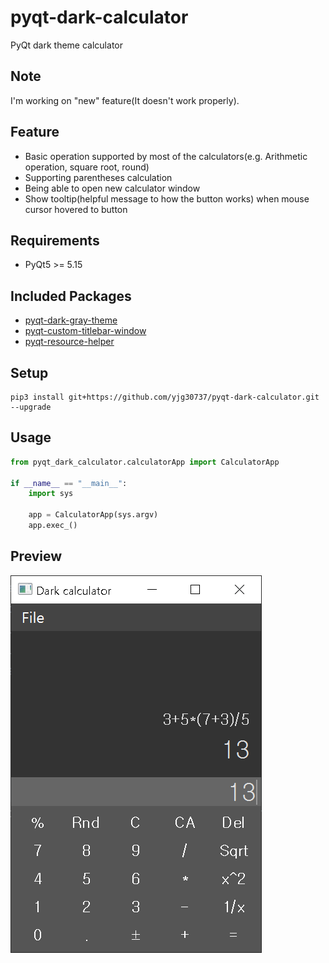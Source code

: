 # pyqt-dark-calculator

PyQt dark theme calculator

## Note
I'm working on "new" feature(It doesn't work properly).

## Feature
* Basic operation supported by most of the calculators(e.g. Arithmetic operation, square root, round)
* Supporting parentheses calculation
* Being able to open new calculator window
* Show tooltip(helpful message to how the button works) when mouse cursor hovered to button

## Requirements
* PyQt5 >= 5.15

## Included Packages
* <a href="https://github.com/yjg30737/pyqt-dark-gray-theme.git">pyqt-dark-gray-theme</a>
* <a href="https://github.com/yjg30737/pyqt-custom-titlebar-window.git">pyqt-custom-titlebar-window</a>
* <a href="https://github.com/yjg30737/pyqt-resource-helper.git">pyqt-resource-helper</a>

## Setup
```
pip3 install git+https://github.com/yjg30737/pyqt-dark-calculator.git --upgrade
```

## Usage
```python
from pyqt_dark_calculator.calculatorApp import CalculatorApp

if __name__ == "__main__":
    import sys

    app = CalculatorApp(sys.argv)
    app.exec_()
```

## Preview
![example](./example/example.png)
